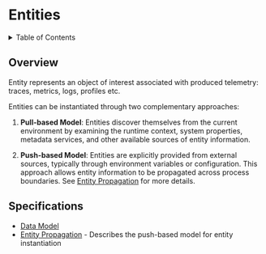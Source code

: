 <!--- Hugo front matter used to generate the website version of this page:
path_base_for_github_subdir:
  from: tmp/otel/specification/entities/_index.md
  to: entities/README.md
--->

# Entities

 <details>
 <summary>Table of Contents</summary>

<!-- toc -->

- [Overview](#overview)
- [Specifications](#specifications)

<!-- tocstop -->

</details>

## Overview

Entity represents an object of interest associated with produced telemetry:
traces, metrics, logs, profiles etc.

Entities can be instantiated through two complementary approaches:

1. **Pull-based Model**: Entities discover themselves from the current environment by examining the runtime context, system properties, metadata services, and other available sources of entity information.

2. **Push-based Model**: Entities are explicitly provided from external sources, typically through environment variables or configuration. This approach allows entity information to be propagated across process boundaries. See [Entity Propagation](./entity-propagation.md) for more details.

## Specifications

- [Data Model](./data-model.md)
- [Entity Propagation](./entity-propagation.md) - Describes the push-based model for entity instantiation
